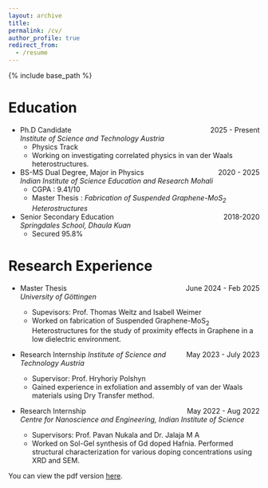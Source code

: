 ```yaml
---
layout: archive
title:
permalink: /cv/
author_profile: true
redirect_from:
  - /resume
---
```


{% include base_path %}

Education
======
* Ph.D Candidate <span style="float: right;">2025 - Present</span>    
 _Institute of Science and Technology Austria_
  * Physics Track
  * Working on investigating correlated physics in van der Waals heterostructures.
* BS-MS Dual Degree, Major in Physics <span style="float: right;">2020 - 2025</span>    
  _Indian Institute of Science Education and Research Mohali_
  * CGPA : 9.41/10
  * Master Thesis : _Fabrication of Suspended Graphene-MoS<sub>2</sub> Heterostructures_
* Senior Secondary Education <span style="float: right;">2018-2020</span>        
  _Springdales School, Dhaula Kuan_
  * Secured 95.8%

Research Experience
======
* Master Thesis <span style="float: right;">June 2024 - Feb 2025</span>    
  _University of Göttingen_
  * Supevisors: Prof. Thomas Weitz and Isabell Weimer
  * Worked on fabrication of Suspended Graphene-MoS<sub>2</sub> Heterostructures for the study of proximity effects in Graphene in a low dielectric environment. 

* Research Internship <span style="float: right;">May 2023 - July 2023</span>
  _Institute of Science and Technology Austria_
  * Supervisor: Prof. Hryhoriy Polshyn
  * Gained experience in exfoliation and assembly of van der Waals materials using Dry Transfer method.

* Research Internship <span style="float: right;">May 2022 - Aug 2022</span>  
  _Centre for Nanoscience and Engineering, Indian Institute of Science_
  * Supervisors: Prof. Pavan Nukala and Dr. Jalaja M A
  * Worked on Sol-Gel synthesis of Gd doped Hafnia. Performed structural characterization for various doping concentrations using XRD and SEM.

  
You can view the pdf version [here](https://vigneshasokan31.github.io/files/CV-Vignesh.pdf).

